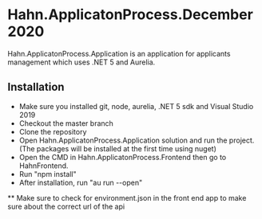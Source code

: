 # Hahn.ApplicatonProcess.December2020

Hahn.ApplicatonProcess.Application is an application for applicants management which uses .NET 5 and Aurelia.

## Installation

- Make sure you installed git, node, aurelia, .NET 5 sdk and Visual Studio 2019
- Checkout the master branch
- Clone the repository
- Open Hahn.ApplicatonProcess.Application solution and run the project. (The packages will be installed at the first time using nuget)
- Open the CMD in Hahn.ApplicatonProcess.Frontend then go to HahnFrontend.
- Run "npm install"
- After installation, run "au run --open"

\*\* Make sure to check for environment.json in the front end app to make sure about the correct url of the api
